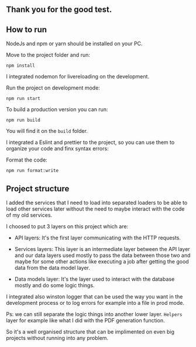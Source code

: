 ## Thank you for the good test.

## How to run

NodeJs and npm or yarn should be installed on your PC.

Move to the project folder and run:

```
npm install
```

I integrated nodemon for livereloading on the development.

Run the project on development mode:

```
npm run start
```

To build a production version you can run:

```
npm run build
```

You will find it on the `build` folder.

I integrated a Eslint and prettier to the project, so you can use them to organize your code and finx syntax errors:

Format the code:

```
npm run format:write
```

## Project structure


I added the services that I need to load into separated loaders to be able to load other services later without the need to maybe interact with the code of my old services.

I choosed to put 3 layers on this project which are:

- API layers: It's the first layer communicating with the HTTP requests.

- Services layers: This layer is an intermediate layer between the API layer and our data layers used mostly to pass the data between
 those two and maybe for some other actions like executing a job after getting the good data from the data model layer.

 - Data models layer: It's the layer used to interact with the database mostly and do some logic things.

 I integrated also winston logger that can be used the way you want in the development process or to log errors for example into a file in prod mode.

 Ps: we can still separate the logic things into another lower layer. `Helpers` layer for example like what I did with the PDF generation function.

 So it's a well organised structure that can be implimented on even big projects without running into any problem.